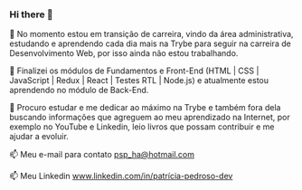 ### Hi there 👋

🔭 No momento estou em transição de carreira, vindo da área administrativa, estudando e aprendendo cada dia mais na Trybe para seguir na carreira de Desenvolvimento Web, por isso ainda não estou trabalhando.

🌱 Finalizei os módulos de Fundamentos e Front-End  (HTML | CSS | JavaScript | Redux | React | Testes RTL | Node.js) e atualmente estou aprendendo no módulo de Back-End.

👯 Procuro estudar e me dedicar ao máximo na Trybe e também fora dela buscando informações que
agreguem ao meu aprendizado na Internet, por exemplo no YouTube e Linkedin, leio livros que possam 
contribuir e me ajudar a evoluir.

📫 Meu e-mail para contato psp_ha@hotmail.com

📫 Meu Linkedin www.linkedin.com/in/patrícia-pedroso-dev
